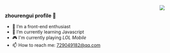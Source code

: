 <img align="right" src="https://github-readme-stats.vercel.app/api?username=zhourengui&show_icons=true&icon_color=CE1D2D&text_color=718096&bg_color=ffffff&hide_title=true" />

### zhourengui profile 👋

- 🔭 I’m a front-end enthusiast
- 🌱 I’m currently learning Javascript
- 🎮 I'm currently playing _LOL Mobile_
- 📫 How to reach me: 729049182@qq.com
